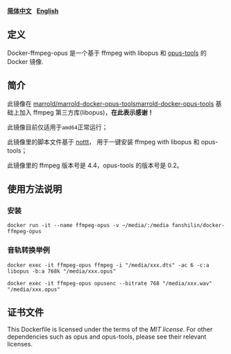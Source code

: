 [**简体中文**](https://github.com/fanshi1in/docker-ffmpeg-opus/blob/main/README_zh.md)&nbsp;&nbsp;&nbsp;[**English**](https://github.com/fanshi1in/docker-ffmpeg-opus/blob/main/README.md)

## 定义

Docker-ffmpeg-opus 是一个基于 ffmpeg with libopus 和 [opus-tools](https://opus-codec.org/release/dev/2018/09/18/opus-tools-0_2.html) 的 Docker 镜像.

## 简介

此镜像在 [marrold/marrold-docker-opus-toolsmarrold-docker-opus-tools](https://github.com/marrold/marrold-docker-opus-tools) 基础上加入 ffmpeg 第三方库(libopus)，<b>在此表示感谢！</b>

此镜像目前仅适用于`amd64`正常运行；

此镜像里的脚本文件基于 [nottt](https://gist.github.com/Nottt/f55dd79ca235d8add67423a76b304961)， 用于一键安装 ffmpeg with libopus 和 opus-tools；

此镜像里的 ffmpeg 版本号是 4.4，opus-tools 的版本号是 0.2。

## 使用方法说明

### 安装

`docker run -it --name ffmpeg-opus -v ~/media/:/media fanshilin/docker-ffmpeg-opus`

### 音轨转换举例

`docker exec -it ffmpeg-opus ffmpeg -i "/media/xxx.dts" -ac 6 -c:a libopus -b:a 768k "/media/xxx.opus"`

`docker exec -it ffmpeg-opus opusenc --bitrate 768 "/media/xxx.wav" "/media/xxx.opus"`

## 证书文件

This Dockerfile is licensed under the terms of the _MIT license_. For other dependencies such as opus and opus-tools, please see their relevant licenses.

